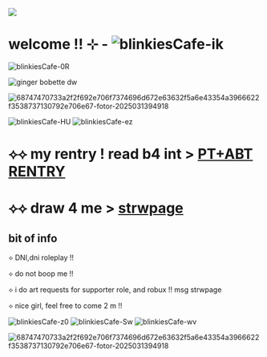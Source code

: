 ![](https://komarev.com/ghpvc/?username=litteryzu&color=641c41&style=for-the-badge&label=PROFILE+VIEWS) 

#  welcome !! ⊹ -  ![blinkiesCafe-ik](https://github.com/user-attachments/assets/3683360d-a7be-4ac7-92c3-a017fb1ecffc)

![blinkiesCafe-0R](https://github.com/user-attachments/assets/820bd350-85ef-4d89-ad4e-508afcebeaba)


![ginger bobette dw](https://github.com/user-attachments/assets/6d12480e-ced4-4067-858f-b071811bcab8)



![68747470733a2f2f692e706f7374696d672e63632f5a6e43354a3966622f3538737130792e706e67-fotor-2025031394918](https://github.com/user-attachments/assets/cefe330c-a9cb-4391-82bf-85a8c523285a)

![blinkiesCafe-HU](https://github.com/user-attachments/assets/12e1704e-3721-4c5f-a6aa-bc811e5492c0) ![blinkiesCafe-ez](https://github.com/user-attachments/assets/6a9aa742-2abe-46d2-82f1-9b30f683c533)


# ⟡⟡ my rentry ! read b4 int > [PT+ABT RENTRY](https://rentry.co/rn76am6h)


# ⟡⟡ draw 4 me >  [strwpage](https://yzuwi.straw.page) 

## bit of info 
⟡ DNI,dni roleplay !! 

⟡ do not boop me !!

⟡ i do art requests for supporter role, and robux !! msg strwpage 

⟡ nice girl, feel free to come 2 m !!

![blinkiesCafe-z0](https://github.com/user-attachments/assets/fa1629ea-3c75-4620-b682-eef899390b3e) ![blinkiesCafe-Sw](https://github.com/user-attachments/assets/42352588-08f8-4340-852f-03b65a79d9c2) ![blinkiesCafe-wv](https://github.com/user-attachments/assets/6a286a4d-8873-4d04-9a03-fac62bbdb3dd)

![68747470733a2f2f692e706f7374696d672e63632f5a6e43354a3966622f3538737130792e706e67-fotor-2025031394918](https://github.com/user-attachments/assets/cefe330c-a9cb-4391-82bf-85a8c523285a)




















